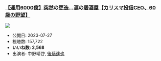 ### [【運用6000億】突然の更迭…涙の居酒屋【カリスマ投信CEO、60歳の野望】](https://www.youtube.com/watch?v=fKFlVKecZvI)
[![](https://img.youtube.com/vi/fKFlVKecZvI/sddefault.jpg)](https://www.youtube.com/watch?v=fKFlVKecZvI)
-   公開日: 2023-07-27
-   視聴数: 157,722
-   **いいね数: 2,568**
-   出演者: 中野晴啓, [後藤達也](/rehacq_fan/people/後藤達也 "wikilink")
